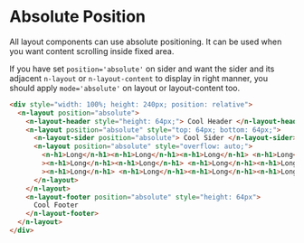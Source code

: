 # Absolute Position

All layout components can use absolute positioning. It can be used when you want content scrolling inside fixed area.

<n-alert title="Caveat" type="warning">If you have set `position='absolute'` on sider and want the sider and its adjacent `n-layout` or `n-layout-content` to display in right manner, you should apply `mode='absolute'` on layout or layout-content too.</n-alert>

```html
<div style="width: 100%; height: 240px; position: relative">
  <n-layout position="absolute">
    <n-layout-header style="height: 64px;"> Cool Header </n-layout-header>
    <n-layout position="absolute" style="top: 64px; bottom: 64px;">
      <n-layout-sider position="absolute"> Cool Sider </n-layout-sider>
      <n-layout position="absolute" style="overflow: auto;">
        <n-h1>Long</n-h1><n-h1>Long</n-h1><n-h1>Long</n-h1> <n-h1>Long</n-h1
        ><n-h1>Long</n-h1><n-h1>Long</n-h1> <n-h1>Long</n-h1><n-h1>Long</n-h1
        ><n-h1>Long</n-h1> <n-h1>Long</n-h1><n-h1>Long</n-h1><n-h1>Long</n-h1>
      </n-layout>
    </n-layout>
    <n-layout-footer position="absolute" style="height: 64px">
      Cool Footer
    </n-layout-footer>
  </n-layout>
</div>
```
